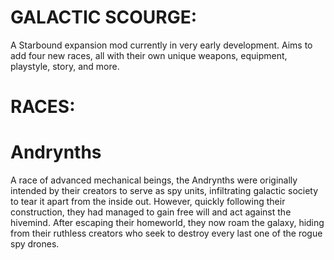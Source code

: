# GALACTIC SCOURGE:
A Starbound expansion mod currently in very early development. Aims to add four new races, all with their own unique weapons, equipment, playstyle, story, and more.

# RACES:
# Andrynths
A race of advanced mechanical beings, the Andrynths were originally intended by their creators to serve as spy units, infiltrating galactic society to tear it apart from the inside out. However, quickly following their construction, they had managed to gain free will and act against the hivemind. After escaping their homeworld, they now roam the galaxy, hiding from their ruthless creators who seek to destroy every last one of the rogue spy drones.
